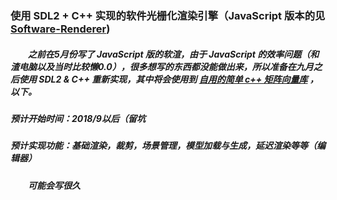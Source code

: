 ### 使用 SDL2 + C++ 实现的软件光栅化渲染引擎（JavaScript 版本的见[Software-Renderer](https://github.com/KsGin/Software-Renderer))
##### &emsp;&emsp;之前在5月份写了 JavaScript 版的软渲，由于 JavaScript 的效率问题（和渣电脑以及当时比较懒0.0），很多想写的东西都没能做出来，所以准备在九月之后使用 SDL2 & C++ 重新实现，其中将会使用到 [自用的简单 c++ 矩阵向量库](https://github.com/KsGin/Math-Lib) ，以下。
##### 预计开始时间：2018/9以后（留坑
##### 预计实现功能：基础渲染，裁剪，场景管理，模型加载与生成，延迟渲染等等（编辑器）
##### &emsp;&emsp;可能会写很久
